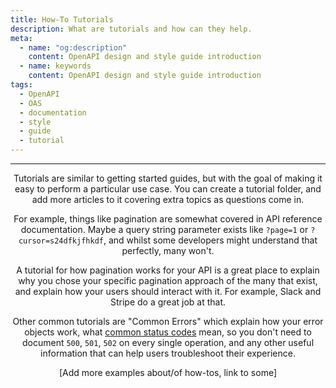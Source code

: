 ```yaml
---
title: How-To Tutorials
description: What are tutorials and how can they help.
meta:
  - name: "og:description"
    content: OpenAPI design and style guide introduction
  - name: keywords
    content: OpenAPI design and style guide introduction
tags:
  - OpenAPI
  - OAS
  - documentation
  - style
  - guide
  - tutorial
---
```


<Header/>

---

Tutorials are similar to getting started guides, but with the goal of making it easy to perform a particular use case.
You can create a tutorial folder, and add more articles to it covering extra topics as questions come in.

For example, things like pagination are somewhat covered in API reference documentation.
Maybe a query string parameter exists like `?page=1` or `?cursor=s24dfkjfhkdf`, and whilst some developers might understand that perfectly, many won't.

A tutorial for how pagination works for your API is a great place
to explain why you chose your specific pagination approach of the many that exist,
and explain how your users should interact with it. For example, Slack and Stripe do a great job at that.

Other common tutorials are "Common Errors" which explain how your error objects work,
what [common status codes](../style-guide/status-codes) mean,
so you don't need to document `500`, `501`, `502` on every single operation,
and any other useful information that can help users troubleshoot their experience.

[Add more examples about/of how-tos, link to some]
